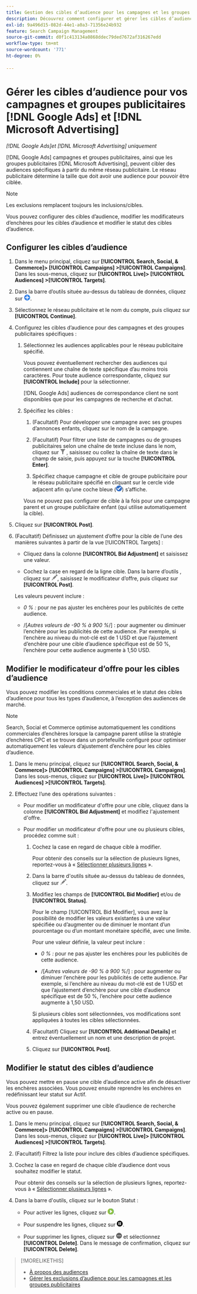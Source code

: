 ```yaml
---
title: Gestion des cibles d’audience pour les campagnes et les groupes publicitaires
description: Découvrez comment configurer et gérer les cibles d’audience pour vos campagnes [!DNL Google Ads] et [!DNL Microsoft Advertising] groupes publicitaires.
exl-id: 9a496d15-082d-44e1-a0a3-71356e24b932
feature: Search Campaign Management
source-git-commit: d0f1c413134a0868ddec79ded7672af316267edd
workflow-type: tm+mt
source-wordcount: '771'
ht-degree: 0%

---
```


# Gérer les cibles d’audience pour vos campagnes et groupes publicitaires [!DNL Google Ads] et [!DNL Microsoft Advertising]

*[!DNL Google Ads]et [!DNL Microsoft Advertising] uniquement*

[!DNL Google Ads] campagnes et groupes publicitaires, ainsi que les groupes publicitaires [!DNL Microsoft Advertising], peuvent cibler des audiences spécifiques à partir du même réseau publicitaire. Le réseau publicitaire détermine la taille que doit avoir une audience pour pouvoir être ciblée.

>[!NOTE]
>
>Les exclusions remplacent toujours les inclusions/cibles.

Vous pouvez configurer des cibles d’audience, modifier les modificateurs d’enchères pour les cibles d’audience et modifier le statut des cibles d’audience.

## Configurer les cibles d’audience

1. Dans le menu principal, cliquez sur **[!UICONTROL Search, Social, & Commerce]> [!UICONTROL Campaigns] >[!UICONTROL Campaigns]**. Dans les sous-menus, cliquez sur **[!UICONTROL Live]> [!UICONTROL Audiences] >[!UICONTROL Targets]**.

1. Dans la barre d’outils située au-dessus du tableau de données, cliquez sur ![Créer](/help/search-social-commerce/assets/add.png "Créer").

1. Sélectionnez le réseau publicitaire et le nom du compte, puis cliquez sur **[!UICONTROL Continue]**.

1. Configurez les cibles d’audience pour des campagnes et des groupes publicitaires spécifiques :

   1. Sélectionnez les audiences applicables pour le réseau publicitaire spécifié.

      Vous pouvez éventuellement rechercher des audiences qui contiennent une chaîne de texte spécifique d’au moins trois caractères. Pour toute audience correspondante, cliquez sur **[!UICONTROL Include]** pour la sélectionner.

      [!DNL Google Ads] audiences de correspondance client ne sont disponibles que pour les campagnes de recherche et d’achat.

   1. Spécifiez les cibles :

      1. (Facultatif) Pour développer une campagne avec ses groupes d’annonces enfants, cliquez sur le nom de la campagne.

      1. (Facultatif) Pour filtrer une liste de campagnes ou de groupes publicitaires selon une chaîne de texte incluse dans le nom, cliquez sur ![Filtrer](/help/search-social-commerce/assets/filter.png "Filtrer") , saisissez ou collez la chaîne de texte dans le champ de saisie, puis appuyez sur la touche **[!UICONTROL Enter]**.

      1. Spécifiez chaque campagne et cible de groupe publicitaire pour le réseau publicitaire spécifié en cliquant sur le cercle vide adjacent afin qu’une coche bleue (![Sélectionner](/help/search-social-commerce/assets/include.png "Sélectionner")) s’affiche.

      Vous ne pouvez pas configurer de cible à la fois pour une campagne parent et un groupe publicitaire enfant (qui utilise automatiquement la cible).

1. Cliquez sur **[!UICONTROL Post]**.

1. (Facultatif) Définissez un ajustement d’offre pour la cible de l’une des manières suivantes à partir de la vue [!UICONTROL Targets] :

   * Cliquez dans la colonne **[!UICONTROL Bid Adjustment]** et saisissez une valeur.

   * Cochez la case en regard de la ligne cible. Dans la barre d’outils , cliquez sur ![Modifier](/help/search-social-commerce/assets/edit.png "Modifier"), saisissez le modificateur d’offre, puis cliquez sur **[!UICONTROL Post]**.

   Les valeurs peuvent inclure :

   * *0 % :* pour ne pas ajuster les enchères pour les publicités de cette audience.

   * /[*Autres valeurs de -90 % à 900 %*/] : pour augmenter ou diminuer l’enchère pour les publicités de cette audience. Par exemple, si l’enchère au niveau du mot-clé est de 1 USD et que l’ajustement d’enchère pour une cible d’audience spécifique est de 50 %, l’enchère pour cette audience augmente à 1,50 USD.

## Modifier le modificateur d’offre pour les cibles d’audience

Vous pouvez modifier les conditions commerciales et le statut des cibles d’audience pour tous les types d’audience, à l’exception des audiences de marché.

>[!NOTE]
>
>Search, Social et Commerce optimise automatiquement les conditions commerciales d’enchères lorsque la campagne parent utilise la stratégie d’enchères CPC et se trouve dans un portefeuille configuré pour optimiser automatiquement les valeurs d’ajustement d’enchère pour les cibles d’audience.

1. Dans le menu principal, cliquez sur **[!UICONTROL Search, Social, & Commerce]> [!UICONTROL Campaigns] >[!UICONTROL Campaigns]**. Dans les sous-menus, cliquez sur **[!UICONTROL Live]> [!UICONTROL Audiences] >[!UICONTROL Targets]**.

1. Effectuez l’une des opérations suivantes :

   * Pour modifier un modificateur d&#39;offre pour une cible, cliquez dans la colonne **[!UICONTROL Bid Adjustment]** et modifiez l&#39;ajustement d&#39;offre.

   * Pour modifier un modificateur d&#39;offre pour une ou plusieurs cibles, procédez comme suit :

      1. Cochez la case en regard de chaque cible à modifier.

         Pour obtenir des conseils sur la sélection de plusieurs lignes, reportez-vous à « [Sélectionner plusieurs lignes](/help/search-social-commerce/common-tasks/navigation-editing-selection/multiple-rows-select.md) ».

      1. Dans la barre d&#39;outils située au-dessus du tableau de données, cliquez sur ![Modifier](/help/search-social-commerce/assets/edit.png "Modifier").

      1. Modifiez les champs de **[!UICONTROL Bid Modifier]** et/ou de **[!UICONTROL Status]**.

         Pour le champ [!UICONTROL Bid Modifier], vous avez la possibilité de modifier les valeurs existantes à une valeur spécifiée ou d’augmenter ou de diminuer le montant d’un pourcentage ou d’un montant monétaire spécifié, avec une limite.

         Pour une valeur définie, la valeur peut inclure :

         * *0 % :* pour ne pas ajuster les enchères pour les publicités de cette audience.

         * /[*Autres valeurs de -90 % à 900 %*/] : pour augmenter ou diminuer l’enchère pour les publicités de cette audience. Par exemple, si l’enchère au niveau du mot-clé est de 1 USD et que l’ajustement d’enchère pour une cible d’audience spécifique est de 50 %, l’enchère pour cette audience augmente à 1,50 USD.

         Si plusieurs cibles sont sélectionnées, vos modifications sont appliquées à toutes les cibles sélectionnées.

      1. (Facultatif) Cliquez sur **[!UICONTROL Additional Details]** et entrez éventuellement un nom et une description de projet.

      1. Cliquez sur **[!UICONTROL Post]**.

## Modifier le statut des cibles d’audience

Vous pouvez mettre en pause une cible d’audience active afin de désactiver les enchères associées. Vous pouvez ensuite reprendre les enchères en redéfinissant leur statut sur Actif.

Vous pouvez également supprimer une cible d’audience de recherche active ou en pause.

1. Dans le menu principal, cliquez sur **[!UICONTROL Search, Social, & Commerce]> [!UICONTROL Campaigns] >[!UICONTROL Campaigns]**. Dans les sous-menus, cliquez sur **[!UICONTROL Live]> [!UICONTROL Audiences] >[!UICONTROL Targets]**.

1. (Facultatif) Filtrez la liste pour inclure des cibles d’audience spécifiques.

1. Cochez la case en regard de chaque cible d’audience dont vous souhaitez modifier le statut.

   Pour obtenir des conseils sur la sélection de plusieurs lignes, reportez-vous à « [Sélectionner plusieurs lignes](/help/search-social-commerce/common-tasks/navigation-editing-selection/multiple-rows-select.md) ».

1. Dans la barre d&#39;outils, cliquez sur le bouton Statut :

   * Pour activer les lignes, cliquez sur ![Activer](/help/search-social-commerce/assets/activate.png "Activer").

   * Pour suspendre les lignes, cliquez sur ![Pause](/help/search-social-commerce/assets/pause.png "Pause").

   * Pour supprimer les lignes, cliquez sur ![Autres actions](/help/search-social-commerce/assets/more.png "Autres actions") et sélectionnez **[!UICONTROL Delete]**. Dans le message de confirmation, cliquez sur **[!UICONTROL Delete]**.

>[!MORELIKETHIS]
>
>* [À propos des audiences](audience-about.md)
>* [Gérer les exclusions d’audience pour les campagnes et les groupes publicitaires](/help/search-social-commerce/campaign-management/campaigns/audience-exclusions-manage.md)

